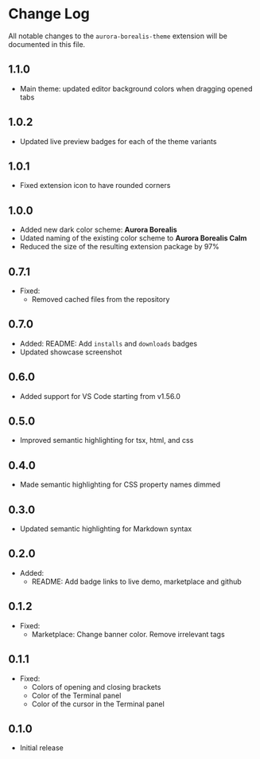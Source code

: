 # Change Log

All notable changes to the `aurora-borealis-theme` extension will be documented in this file.

## 1.1.0

- Main theme: updated editor background colors when dragging opened tabs

## 1.0.2

- Updated live preview badges for each of the theme variants

## 1.0.1

- Fixed extension icon to have rounded corners

## 1.0.0

- Added new dark color scheme: **Aurora Borealis**
- Udated naming of the existing color scheme to **Aurora Borealis Calm**
- Reduced the size of the resulting extension package by 97%

## 0.7.1

- Fixed:
    - Removed cached files from the repository

## 0.7.0

- Added: README: Add `installs` and `downloads` badges
- Updated showcase screenshot

## 0.6.0

- Added support for VS Code starting from v1.56.0

## 0.5.0

- Improved semantic highlighting for tsx, html, and css

## 0.4.0

- Made semantic highlighting for CSS property names dimmed

## 0.3.0

- Updated semantic highlighting for Markdown syntax

## 0.2.0

- Added:
    - README: Add badge links to live demo, marketplace and github

## 0.1.2

- Fixed:
    - Marketplace: Change banner color. Remove irrelevant tags

## 0.1.1

- Fixed:
    - Colors of opening and closing brackets
    - Color of the Terminal panel
    - Color of the cursor in the Terminal panel

## 0.1.0

- Initial release
